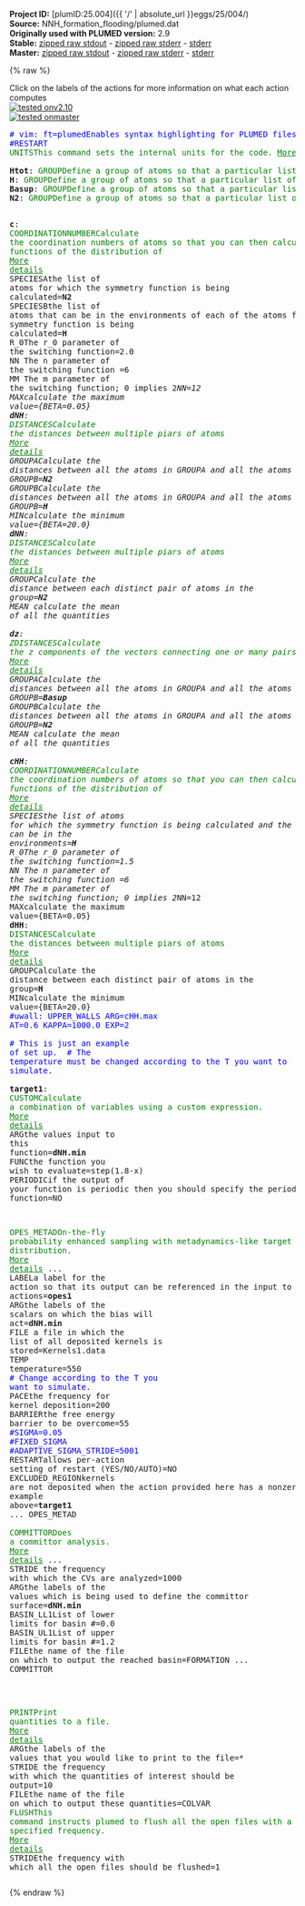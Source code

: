 **Project ID:** [plumID:25.004]({{ '/' | absolute_url }}eggs/25/004/)  
**Source:** NNH_formation_flooding/plumed.dat  
**Originally used with PLUMED version:** 2.9  
**Stable:** [zipped raw stdout](plumed.dat.plumed.stdout.txt.zip) - [zipped raw stderr](plumed.dat.plumed.stderr.txt.zip) - [stderr](plumed.dat.plumed.stderr)  
**Master:** [zipped raw stdout](plumed.dat.plumed_master.stdout.txt.zip) - [zipped raw stderr](plumed.dat.plumed_master.stderr.txt.zip) - [stderr](plumed.dat.plumed_master.stderr)  

{% raw %}
<div class="plumedpreheader">
<div class="headerInfo" id="value_details_data/NNH_formation_flooding/plumed.dat"> Click on the labels of the actions for more information on what each action computes </div>
<div class="containerBadge">
<div class="headerBadge"><a href="plumed.dat.plumed.stderr"><img src="https://img.shields.io/badge/v2.10-passing-green.svg" alt="tested onv2.10" /></a></div>
<div class="headerBadge"><a href="plumed.dat.plumed_master.stderr"><img src="https://img.shields.io/badge/master-passing-green.svg" alt="tested onmaster" /></a></div>
</div>
</div>
<pre class="plumedlisting">
<span class="plumedtooltip" style="color:blue"># vim: ft=plumed<span class="right">Enables syntax highlighting for PLUMED files in vim. See <a href="https://www.plumed.org/doc-master/user-doc/html/vim">here for more details. </a><i></i></span></span>
<span style="color:blue" class="comment">#RESTART</span>
<span class="plumedtooltip" style="color:green">UNITS<span class="right">This command sets the internal units for the code. <a href="https://www.plumed.org/doc-master/user-doc/html/UNITS" style="color:green">More details</a><i></i></span></span> <span class="plumedtooltip">LENGTH<span class="right">the units of lengths<i></i></span></span>=A <span class="plumedtooltip">TIME<span class="right">the units of time<i></i></span></span>=0.001  <span style="color:blue" class="comment">#Amstroeng, kJ/mol, fs</span>
<br/><span style="display:none;" id="data/NNH_formation_flooding/plumed.dat">The UNITS action with label <b></b> calculates something</span><b name="data/NNH_formation_flooding/plumed.datHtot" onclick='showPath("data/NNH_formation_flooding/plumed.dat","data/NNH_formation_flooding/plumed.datHtot","data/NNH_formation_flooding/plumed.datHtot","brown")'>Htot</b>: <span class="plumedtooltip" style="color:green">GROUP<span class="right">Define a group of atoms so that a particular list of atoms can be referenced with a single label in definitions of CVs or virtual atoms. <a href="https://www.plumed.org/doc-master/user-doc/html/GROUP" style="color:green">More details</a><i></i></span></span> <span class="plumedtooltip">ATOMS<span class="right">the numerical indexes for the set of atoms in the group<i></i></span></span>=5,6,7,8,9,10,11,12,17,18,19,20,21,22,23,24,29,30,31,32,33,34,35,36,41,42,43,44,45,46,47,48,53,54,55,56,57,58,59,60,65,66,67,68,69,70,71,72,77,78,79,80,81,82,83,84,89,90,91,92,93,94,95,96,101,102,103,104,105,106,107,108,113,114,115,116,117,118,119,120,125,126,127,128,129,130,131,132,137,138,139,140,141,142,143,144,149,150,151,152,153,154,155,156,161,162,163,164,165,166,167,172,173,174,175,176,177,178,179,184,185,186,187,188,189,190,191,196,197,198,199,200,201,202,203,208,209,210,211,212,213,214,215,220,221,222,223,224,225,226,227,232,233,234,235,236,237,238,239,244,245,246,247,248,249,250,251,256,257,258,259,260,261,262,263,268,269,270,271,272,273,274,275,280,281,282,283,284,285,286,287,292,293,294,295,296,297,298,299,304,305,306,307,308,309,310,311,316,317,318,319,320,321,322,323,328,329,330,331,332,333,334,335,340,341,342,343,344,345,346,347,352,353,354,355,356,357,358,359,364,365,366,367,368,369,370,371,376,377,378,379,380,381,382,383,388,389,390,391,392,393,394,395,400,401,402,403,404,405,406,407,412,413,414,415,416,417,418,423,424,425,426,427,428,429,430,435,436,437,438,439,440,441,442,447,448,449,450,451,452,453,454,459,460,461,462,463,464,465,466,471,472,473,474,475,476,477,478,483,484,485,486,487,488,489,490,495,496,497,498,499,500,501,502,507,508,509,510,511,512,513,514,519,520,521,522,523,524,525,526,531,532,533,534,535,536,537,538,543,544,545,546,547,548,549,550,555,556,557,558,559,560,561,562,567,568,569,570,571,572,573,574,579,580,581,582,583,584,585,586,591,592,593,594,595,596,597,598,603,604,605,606,607,608,609,610,615,616,617,618,619,620,621,622,627,628,629,630,631,632,633,634,639,640,641,642,643,644,645,646,651,652,653,654,655,656,657,658,663,664,665,666,667,668,669,670,675,676,677,678,679,680,681,682,687,688,689,690,691,692,693,694,699,700,701,702,703,704,705,706,711,712,713,714,715,716,717,718,723,724,725,726,727,728,729,730,735,736,737,738,739,740,741,742,747,748,749,750,751,752,753,754
<span style="display:none;" id="data/NNH_formation_flooding/plumed.datHtot">The GROUP action with label <b>Htot</b> calculates something</span><b name="data/NNH_formation_flooding/plumed.datH" onclick='showPath("data/NNH_formation_flooding/plumed.dat","data/NNH_formation_flooding/plumed.datH","data/NNH_formation_flooding/plumed.datH","brown")'>H</b>: <span class="plumedtooltip" style="color:green">GROUP<span class="right">Define a group of atoms so that a particular list of atoms can be referenced with a single label in definitions of CVs or virtual atoms. <a href="https://www.plumed.org/doc-master/user-doc/html/GROUP" style="color:green">More details</a><i></i></span></span> <span class="plumedtooltip">ATOMS<span class="right">the numerical indexes for the set of atoms in the group<i></i></span></span>=<b name="data/NNH_formation_flooding/plumed.datHtot">Htot</b> <span class="plumedtooltip">REMOVE<span class="right">remove these atoms from the list<i></i></span></span>=1,2,3,4,5,6,7,8,9,10,11,12,13,14,15,16,17,18,19,20,21,22,23,24,85,86,87,88,89,90,91,92,93,94,95,96,97,98,99,100,101,102,103,104,105,106,107,108,168,169,170,171,172,173,174,175,176,177,178,179,180,181,182,183,184,185,186,187,188,189,190,191,252,253,254,255,256,257,258,259,260,261,262,263,264,265,266,267,268,269,270,271,272,273,274,275,336,337,338,339,340,341,342,343,344,345,346,347,348,349,350,351,352,353,354,355,356,357,358,359,419,420,421,422,423,424,425,426,427,428,429,430,431,432,433,434,435,436,437,438,439,440,441,442,503,504,505,506,507,508,509,510,511,512,513,514,515,516,517,518,519,520,521,522,523,524,525,526,587,588,589,590,591,592,593,594,595,596,597,598,599,600,601,602,603,604,605,606,607,608,609,610,671,672,673,674,675,676,677,678,679,680,681,682,683,684,685,686,687,688,689,690,691,692,693,694
<span style="display:none;" id="data/NNH_formation_flooding/plumed.datH">The GROUP action with label <b>H</b> calculates something</span><b name="data/NNH_formation_flooding/plumed.datBasup" onclick='showPath("data/NNH_formation_flooding/plumed.dat","data/NNH_formation_flooding/plumed.datBasup","data/NNH_formation_flooding/plumed.datBasup","brown")'>Basup</b>: <span class="plumedtooltip" style="color:green">GROUP<span class="right">Define a group of atoms so that a particular list of atoms can be referenced with a single label in definitions of CVs or virtual atoms. <a href="https://www.plumed.org/doc-master/user-doc/html/GROUP" style="color:green">More details</a><i></i></span></span> <span class="plumedtooltip">ATOMS<span class="right">the numerical indexes for the set of atoms in the group<i></i></span></span>=73,74,75,76,157,158,159,160,240,241,242,243,324,325,326,327,408,409,410,411,491,492,493,494,575,576,577,578,659,660,661,662,743,744,745,746
<span style="display:none;" id="data/NNH_formation_flooding/plumed.datBasup">The GROUP action with label <b>Basup</b> calculates something</span><b name="data/NNH_formation_flooding/plumed.datN2" onclick='showPath("data/NNH_formation_flooding/plumed.dat","data/NNH_formation_flooding/plumed.datN2","data/NNH_formation_flooding/plumed.datN2","brown")'>N2</b>: <span class="plumedtooltip" style="color:green">GROUP<span class="right">Define a group of atoms so that a particular list of atoms can be referenced with a single label in definitions of CVs or virtual atoms. <a href="https://www.plumed.org/doc-master/user-doc/html/GROUP" style="color:green">More details</a><i></i></span></span> <span class="plumedtooltip">ATOMS<span class="right">the numerical indexes for the set of atoms in the group<i></i></span></span>=755,756

<span style="display:none;" id="data/NNH_formation_flooding/plumed.datN2">The GROUP action with label <b>N2</b> calculates something</span><b name="data/NNH_formation_flooding/plumed.datc" onclick='showPath("data/NNH_formation_flooding/plumed.dat","data/NNH_formation_flooding/plumed.datc","data/NNH_formation_flooding/plumed.datc","brown")'>c</b>: <span class="plumedtooltip" style="color:green">COORDINATIONNUMBER<span class="right">Calculate the coordination numbers of atoms so that you can then calculate functions of the distribution of <a href="https://www.plumed.org/doc-master/user-doc/html/COORDINATIONNUMBER" style="color:green">More details</a><i></i></span></span> <span class="plumedtooltip">SPECIESA<span class="right">the list of atoms for which the symmetry function is being calculated<i></i></span></span>=<b name="data/NNH_formation_flooding/plumed.datN2">N2</b> <span class="plumedtooltip">SPECIESB<span class="right">the list of atoms that can be in the environments of each of the atoms for which the symmetry function is being calculated<i></i></span></span>=<b name="data/NNH_formation_flooding/plumed.datH">H</b> <span class="plumedtooltip">R_0<span class="right">The r_0 parameter of the switching function<i></i></span></span>=2.0 <span class="plumedtooltip">NN<span class="right"> The n parameter of the switching function <i></i></span></span>=6 <span class="plumedtooltip">MM<span class="right"> The m parameter of the switching function; 0 implies 2*NN<i></i></span></span>=12 <span class="plumedtooltip">MAX<span class="right">calculate the maximum value<i></i></span></span>={BETA=0.05}
<span style="display:none;" id="data/NNH_formation_flooding/plumed.datc">The COORDINATIONNUMBER action with label <b>c</b> calculates the following quantities:<table  align="center" frame="void" width="95%" cellpadding="5%"><tr><td width="5%"><b> Quantity </b>  </td><td><b> Description </b> </td></tr><tr><td width="5%">c.max</td><td>the maximum colvar</td></tr><tr><td width="5%">c.value</td><td>the coordination numbers of the specified atoms</td></tr></table></span><b name="data/NNH_formation_flooding/plumed.datdNH" onclick='showPath("data/NNH_formation_flooding/plumed.dat","data/NNH_formation_flooding/plumed.datdNH","data/NNH_formation_flooding/plumed.datdNH","brown")'>dNH</b>: <span class="plumedtooltip" style="color:green">DISTANCES<span class="right">Calculate the distances between multiple piars of atoms <a href="https://www.plumed.org/doc-master/user-doc/html/DISTANCES" style="color:green">More details</a><i></i></span></span> <span class="plumedtooltip">GROUPA<span class="right">Calculate the distances between all the atoms in GROUPA and all the atoms in GROUPB<i></i></span></span>=<b name="data/NNH_formation_flooding/plumed.datN2">N2</b> <span class="plumedtooltip">GROUPB<span class="right">Calculate the distances between all the atoms in GROUPA and all the atoms in GROUPB<i></i></span></span>=<b name="data/NNH_formation_flooding/plumed.datH">H</b> <span class="plumedtooltip">MIN<span class="right">calculate the minimum value<i></i></span></span>={BETA=20.0}
<span style="display:none;" id="data/NNH_formation_flooding/plumed.datdNH">The DISTANCES action with label <b>dNH</b> calculates the following quantities:<table  align="center" frame="void" width="95%" cellpadding="5%"><tr><td width="5%"><b> Quantity </b>  </td><td><b> Description </b> </td></tr><tr><td width="5%">dNH.min</td><td>the minimum colvar</td></tr><tr><td width="5%">dNH.value</td><td>the DISTANCES between the each pair of atoms that were specified</td></tr></table></span><b name="data/NNH_formation_flooding/plumed.datdNN" onclick='showPath("data/NNH_formation_flooding/plumed.dat","data/NNH_formation_flooding/plumed.datdNN","data/NNH_formation_flooding/plumed.datdNN","brown")'>dNN</b>: <span class="plumedtooltip" style="color:green">DISTANCES<span class="right">Calculate the distances between multiple piars of atoms <a href="https://www.plumed.org/doc-master/user-doc/html/DISTANCES" style="color:green">More details</a><i></i></span></span> <span class="plumedtooltip">GROUP<span class="right">Calculate the distance between each distinct pair of atoms in the group<i></i></span></span>=<b name="data/NNH_formation_flooding/plumed.datN2">N2</b> <span class="plumedtooltip">MEAN<span class="right"> calculate the mean of all the quantities<i></i></span></span>
<br/><span style="display:none;" id="data/NNH_formation_flooding/plumed.datdNN">The DISTANCES action with label <b>dNN</b> calculates the following quantities:<table  align="center" frame="void" width="95%" cellpadding="5%"><tr><td width="5%"><b> Quantity </b>  </td><td><b> Description </b> </td></tr><tr><td width="5%">dNN.mean</td><td>the mean of the colvars</td></tr><tr><td width="5%">dNN.value</td><td>the DISTANCES between the each pair of atoms that were specified</td></tr></table></span><b name="data/NNH_formation_flooding/plumed.datdz" onclick='showPath("data/NNH_formation_flooding/plumed.dat","data/NNH_formation_flooding/plumed.datdz","data/NNH_formation_flooding/plumed.datdz","brown")'>dz</b>: <span class="plumedtooltip" style="color:green">ZDISTANCES<span class="right">Calculate the z components of the vectors connecting one or many pairs of atoms. <a href="https://www.plumed.org/doc-master/user-doc/html/ZDISTANCES" style="color:green">More details</a><i></i></span></span> <span class="plumedtooltip">GROUPA<span class="right">Calculate the distances between all the atoms in GROUPA and all the atoms in GROUPB<i></i></span></span>=<b name="data/NNH_formation_flooding/plumed.datBasup">Basup</b> <span class="plumedtooltip">GROUPB<span class="right">Calculate the distances between all the atoms in GROUPA and all the atoms in GROUPB<i></i></span></span>=<b name="data/NNH_formation_flooding/plumed.datN2">N2</b> <span class="plumedtooltip">MEAN<span class="right"> calculate the mean of all the quantities<i></i></span></span>
<br/><span style="display:none;" id="data/NNH_formation_flooding/plumed.datdz">The ZDISTANCES action with label <b>dz</b> calculates the following quantities:<table  align="center" frame="void" width="95%" cellpadding="5%"><tr><td width="5%"><b> Quantity </b>  </td><td><b> Description </b> </td></tr><tr><td width="5%">dz.mean</td><td>the mean of the colvars</td></tr><tr><td width="5%">dz.value</td><td>the DISTANCES between the each pair of atoms that were specified</td></tr></table></span><b name="data/NNH_formation_flooding/plumed.datcHH" onclick='showPath("data/NNH_formation_flooding/plumed.dat","data/NNH_formation_flooding/plumed.datcHH","data/NNH_formation_flooding/plumed.datcHH","brown")'>cHH</b>: <span class="plumedtooltip" style="color:green">COORDINATIONNUMBER<span class="right">Calculate the coordination numbers of atoms so that you can then calculate functions of the distribution of <a href="https://www.plumed.org/doc-master/user-doc/html/COORDINATIONNUMBER" style="color:green">More details</a><i></i></span></span> <span class="plumedtooltip">SPECIES<span class="right">the list of atoms for which the symmetry function is being calculated and the atoms that can be in the environments<i></i></span></span>=<b name="data/NNH_formation_flooding/plumed.datH">H</b> <span class="plumedtooltip">R_0<span class="right">The r_0 parameter of the switching function<i></i></span></span>=1.5 <span class="plumedtooltip">NN<span class="right"> The n parameter of the switching function <i></i></span></span>=6 <span class="plumedtooltip">MM<span class="right"> The m parameter of the switching function; 0 implies 2*NN<i></i></span></span>=12 <span class="plumedtooltip">MAX<span class="right">calculate the maximum value<i></i></span></span>={BETA=0.05}
<span style="display:none;" id="data/NNH_formation_flooding/plumed.datcHH">The COORDINATIONNUMBER action with label <b>cHH</b> calculates the following quantities:<table  align="center" frame="void" width="95%" cellpadding="5%"><tr><td width="5%"><b> Quantity </b>  </td><td><b> Description </b> </td></tr><tr><td width="5%">cHH.max</td><td>the maximum colvar</td></tr><tr><td width="5%">cHH.value</td><td>the coordination numbers of the specified atoms</td></tr></table></span><b name="data/NNH_formation_flooding/plumed.datdHH" onclick='showPath("data/NNH_formation_flooding/plumed.dat","data/NNH_formation_flooding/plumed.datdHH","data/NNH_formation_flooding/plumed.datdHH","brown")'>dHH</b>: <span class="plumedtooltip" style="color:green">DISTANCES<span class="right">Calculate the distances between multiple piars of atoms <a href="https://www.plumed.org/doc-master/user-doc/html/DISTANCES" style="color:green">More details</a><i></i></span></span> <span class="plumedtooltip">GROUP<span class="right">Calculate the distance between each distinct pair of atoms in the group<i></i></span></span>=<b name="data/NNH_formation_flooding/plumed.datH">H</b> <span class="plumedtooltip">MIN<span class="right">calculate the minimum value<i></i></span></span>={BETA=20.0}
<span style="color:blue" class="comment">#uwall: UPPER_WALLS ARG=cHH.max AT=0.6 KAPPA=1000.0 EXP=2</span>
<br/><span style="color:blue" class="comment"># This is just an example of set up. </span>
<span style="color:blue" class="comment"># The temperature must be changed according to the T you want to simulate.</span>
<br/><span style="display:none;" id="data/NNH_formation_flooding/plumed.datdHH">The DISTANCES action with label <b>dHH</b> calculates the following quantities:<table  align="center" frame="void" width="95%" cellpadding="5%"><tr><td width="5%"><b> Quantity </b>  </td><td><b> Description </b> </td></tr><tr><td width="5%">dHH.min</td><td>the minimum colvar</td></tr><tr><td width="5%">dHH.value</td><td>the DISTANCES between the each pair of atoms that were specified</td></tr></table></span><b name="data/NNH_formation_flooding/plumed.dattarget1" onclick='showPath("data/NNH_formation_flooding/plumed.dat","data/NNH_formation_flooding/plumed.dattarget1","data/NNH_formation_flooding/plumed.dattarget1","brown")'>target1</b>: <span class="plumedtooltip" style="color:green">CUSTOM<span class="right">Calculate a combination of variables using a custom expression. <a href="https://www.plumed.org/doc-master/user-doc/html/CUSTOM" style="color:green">More details</a><i></i></span></span> <span class="plumedtooltip">ARG<span class="right">the values input to this function<i></i></span></span>=<b name="data/NNH_formation_flooding/plumed.datdNH">dNH.min</b> <span class="plumedtooltip">FUNC<span class="right">the function you wish to evaluate<i></i></span></span>=step(1.8-x) <span class="plumedtooltip">PERIODIC<span class="right">if the output of your function is periodic then you should specify the periodicity of the function<i></i></span></span>=NO

<span style="display:none;" id="data/NNH_formation_flooding/plumed.dattarget1">The CUSTOM action with label <b>target1</b> calculates the following quantities:<table  align="center" frame="void" width="95%" cellpadding="5%"><tr><td width="5%"><b> Quantity </b>  </td><td><b> Description </b> </td></tr><tr><td width="5%">target1.value</td><td>an arbitrary function</td></tr></table></span><span class="plumedtooltip" style="color:green">OPES_METAD<span class="right">On-the-fly probability enhanced sampling with metadynamics-like target distribution. <a href="https://www.plumed.org/doc-master/user-doc/html/OPES_METAD" style="color:green">More details</a><i></i></span></span> ...
   <span class="plumedtooltip">LABEL<span class="right">a label for the action so that its output can be referenced in the input to other actions<i></i></span></span>=<b name="data/NNH_formation_flooding/plumed.datopes1" onclick='showPath("data/NNH_formation_flooding/plumed.dat","data/NNH_formation_flooding/plumed.datopes1","data/NNH_formation_flooding/plumed.datopes1","brown")'>opes1</b>
   <span class="plumedtooltip">ARG<span class="right">the labels of the scalars on which the bias will act<i></i></span></span>=<b name="data/NNH_formation_flooding/plumed.datdNH">dNH.min</b>
   <span class="plumedtooltip">FILE<span class="right"> a file in which the list of all deposited kernels is stored<i></i></span></span>=Kernels1.data
   <span class="plumedtooltip">TEMP<span class="right"> temperature<i></i></span></span>=550 <span style="color:blue" class="comment"># Change according to the T you want to simulate.</span>
   <span class="plumedtooltip">PACE<span class="right">the frequency for kernel deposition<i></i></span></span>=200
   <span class="plumedtooltip">BARRIER<span class="right">the free energy barrier to be overcome<i></i></span></span>=55
   <span style="color:blue" class="comment">#SIGMA=0.05</span>
   <span style="color:blue" class="comment">#FIXED_SIGMA</span>
   <span style="color:blue" class="comment">#ADAPTIVE_SIGMA_STRIDE=5001</span>
   <span class="plumedtooltip">RESTART<span class="right">allows per-action setting of restart (YES/NO/AUTO)<i></i></span></span>=NO
   <span class="plumedtooltip">EXCLUDED_REGION<span class="right">kernels are not deposited when the action provided here has a nonzero value, see example above<i></i></span></span>=<b name="data/NNH_formation_flooding/plumed.dattarget1">target1</b>
... OPES_METAD
<br/><span style="display:none;" id="data/NNH_formation_flooding/plumed.datopes1">The OPES_METAD action with label <b>opes1</b> calculates the following quantities:<table  align="center" frame="void" width="95%" cellpadding="5%"><tr><td width="5%"><b> Quantity </b>  </td><td><b> Description </b> </td></tr><tr><td width="5%">opes1.bias</td><td>the instantaneous value of the bias potential</td></tr><tr><td width="5%">opes1.rct</td><td>estimate of c(t)</td></tr><tr><td width="5%">opes1.zed</td><td>estimate of Z_n</td></tr><tr><td width="5%">opes1.neff</td><td>effective sample size</td></tr><tr><td width="5%">opes1.nker</td><td>total number of compressed kernels used to represent the bias</td></tr></table></span><span class="plumedtooltip" style="color:green">COMMITTOR<span class="right">Does a committor analysis. <a href="https://www.plumed.org/doc-master/user-doc/html/COMMITTOR" style="color:green">More details</a><i></i></span></span> ...
   <span class="plumedtooltip">STRIDE<span class="right"> the frequency with which the CVs are analyzed<i></i></span></span>=1000
   <span class="plumedtooltip">ARG<span class="right">the labels of the values which is being used to define the committor surface<i></i></span></span>=<b name="data/NNH_formation_flooding/plumed.datdNH">dNH.min</b>
   <span class="plumedtooltip">BASIN_LL1<span class="right">List of lower limits for basin #<i></i></span></span>=0.0
   <span class="plumedtooltip">BASIN_UL1<span class="right">List of upper limits for basin #<i></i></span></span>=1.2
   <span class="plumedtooltip">FILE<span class="right">the name of the file on which to output the reached basin<i></i></span></span>=FORMATION
... COMMITTOR

<br/><span class="plumedtooltip" style="color:green">PRINT<span class="right">Print quantities to a file. <a href="https://www.plumed.org/doc-master/user-doc/html/PRINT" style="color:green">More details</a><i></i></span></span> <span class="plumedtooltip">ARG<span class="right">the labels of the values that you would like to print to the file<i></i></span></span>=* <span class="plumedtooltip">STRIDE<span class="right"> the frequency with which the quantities of interest should be output<i></i></span></span>=10 <span class="plumedtooltip">FILE<span class="right">the name of the file on which to output these quantities<i></i></span></span>=COLVAR
<span class="plumedtooltip" style="color:green">FLUSH<span class="right">This command instructs plumed to flush all the open files with a user specified frequency. <a href="https://www.plumed.org/doc-master/user-doc/html/FLUSH" style="color:green">More details</a><i></i></span></span> <span class="plumedtooltip">STRIDE<span class="right">the frequency with which all the open files should be flushed<i></i></span></span>=1
</pre>
{% endraw %}
